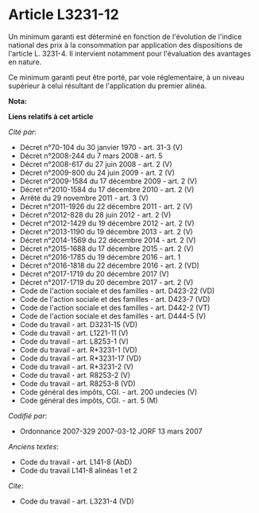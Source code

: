 # Article L3231-12

Un minimum garanti est déterminé en fonction de l'évolution de l'indice national des prix à la consommation par application
des dispositions de l'article L. 3231-4. Il intervient notamment pour l'évaluation des avantages en nature.

Ce minimum garanti peut être porté, par voie réglementaire, à un niveau supérieur à celui résultant de l'application du
premier alinéa.

**Nota:**



**Liens relatifs à cet article**

_Cité par_:

  - Décret n°70-104 du 30 janvier 1970 - art. 31-3 (V)
  - Décret n°2008-244 du 7 mars 2008 - art. 5
  - Décret n°2008-617 du 27 juin 2008 - art. 2 (V)
  - Décret n°2009-800 du 24 juin 2009 - art. 2 (V)
  - Décret n°2009-1584 du 17 décembre 2009 - art. 2 (V)
  - Décret n°2010-1584 du 17 décembre 2010 - art. 2 (V)
  - Arrêté du 29 novembre 2011 - art. 3 (V)
  - Décret n°2011-1926 du 22 décembre 2011 - art. 2 (V)
  - Décret n°2012-828 du 28 juin 2012 - art. 2 (V)
  - Décret n°2012-1429 du 19 décembre 2012 - art. 2 (V)
  - Décret n°2013-1190 du 19 décembre 2013 - art. 2 (V)
  - Décret n°2014-1569 du 22 décembre 2014 - art. 2 (V)
  - Décret n°2015-1688 du 17 décembre 2015 - art. 2 (V)
  - Décret n°2016-1785 du 19 décembre 2016 - art. 1
  - Décret n°2016-1818 du 22 décembre 2016 - art. 2 (VD)
  - Décret n°2017-1719 du 20 décembre 2017 (V)
  - Décret n°2017-1719 du 20 décembre 2017 - art. 2 (V)
  - Code de l'action sociale et des familles - art. D423-22 (VD)
  - Code de l'action sociale et des familles - art. D423-7 (VD)
  - Code de l'action sociale et des familles - art. D442-2 (VT)
  - Code de l'action sociale et des familles - art. D444-5 (V)
  - Code du travail - art. D3231-15 (VD)
  - Code du travail - art. L1221-11 (V)
  - Code du travail - art. L8253-1 (V)
  - Code du travail - art. R*3231-1 (VD)
  - Code du travail - art. R*3231-17 (VD)
  - Code du travail - art. R*3231-2 (V)
  - Code du travail - art. R8253-2 (V)
  - Code du travail - art. R8253-8 (VD)
  - Code général des impôts, CGI. - art. 200 undecies (V)
  - Code général des impôts, CGI. - art. 5 (M)

_Codifié par_:

  - Ordonnance 2007-329 2007-03-12 JORF 13 mars 2007

_Anciens textes_:

  - Code du travail - art. L141-8 (AbD)
  - Code du travail L141-8 alinéas 1 et 2

_Cite_:

  - Code du travail - art. L3231-4 (VD)
